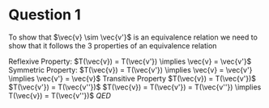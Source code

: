 # Question 1

To show that $\vec{v} \sim \vec{v'}$ is an equivalence relation we need to show that it follows the 3 properties of an equivalence relation
	
Reflexive Property:
	$T(\vec{v}) = T(\vec{v'}) \implies \vec{v} = \vec{v'}$
Symmetric Property:
	$T(\vec{v}) = T(\vec{v'}) \implies \vec{v} = \vec{v'} \implies \vec{v'} = \vec{v}$
Transitive Property
	$T(\vec{v}) = T(\vec{v'})$
	$T(\vec{v'}) = T(\vec{v''})$
	$T(\vec{v}) = T(\vec{v'}) = T(\vec{v''}) \implies T(\vec{v}) = T(\vec{v''})$
$QED$